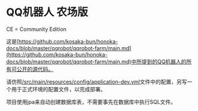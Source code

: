 # QQ机器人 农场版

CE = Community Edition

这是[https://github.com/kosaka-bun/honoka-docs/blob/master/qqrobot/qqrobot-farm/main.md](https://github.com/kosaka-bun/honoka-docs/blob/master/qqrobot/qqrobot-farm/main.md)中所提到的QQ机器人的所有可公开的源代码。

请仿照[/src/main/resources/config/application-dev.yml](https://github.com/kosaka-bun/qqrobot-farm-ce/blob/master/src/main/resources/config/application-dev.yml)文件中的配置，另写一个用于正式环境的配置文件，以完成部署。

项目使用jpa来自动创建数据库表，不需要事先在数据库中执行SQL文件。
